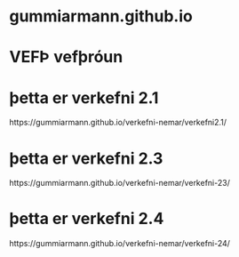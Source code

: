 # gummiarmann.github.io
<h1>VEFÞ vefþróun</h1>
<h1>þetta er verkefni 2.1</h1> https://gummiarmann.github.io/verkefni-nemar/verkefni2.1/
<h1>þetta er verkefni 2.3</h1> https://gummiarmann.github.io/verkefni-nemar/verkefni-23/
<h1>þetta er verkefni 2.4</h1> https://gummiarmann.github.io/verkefni-nemar/verkefni-24/
